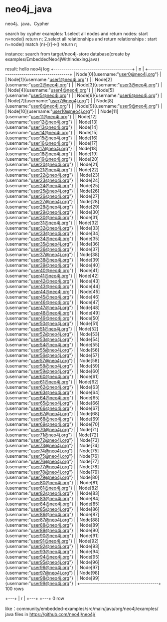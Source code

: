 # neo4j_java
neo4j、java、Cypher


search by cypher 
examples:
1.select all nodes and return nodes:
start n=node() return n;
2.select all relationships and return relationships :
start n=node() match (n)-[r]->() return r;

instance:
search from target/neo4j-store database(create by examples/EmbeddedNeo4jWithIndexing.java)

result:
hello neo4j log
+---------------------------------------+
| n |
+---------------------------------------+
| Node[0]{username:"user0@neo4j.org"} |
| Node[1]{username:"user1@neo4j.org"} |
| Node[2]{username:"user2@neo4j.org"} |
| Node[3]{username:"user3@neo4j.org"} |
| Node[4]{username:"user4@neo4j.org"} |
| Node[5]{username:"user5@neo4j.org"} |
| Node[6]{username:"user6@neo4j.org"} |
| Node[7]{username:"user7@neo4j.org"} |
| Node[8]{username:"user8@neo4j.org"} |
| Node[9]{username:"user9@neo4j.org"} |
| Node[10]{username:"user10@neo4j.org"} |
| Node[11]{username:"user11@neo4j.org"} |
| Node[12]{username:"user12@neo4j.org"} |
| Node[13]{username:"user13@neo4j.org"} |
| Node[14]{username:"user14@neo4j.org"} |
| Node[15]{username:"user15@neo4j.org"} |
| Node[16]{username:"user16@neo4j.org"} |
| Node[17]{username:"user17@neo4j.org"} |
| Node[18]{username:"user18@neo4j.org"} |
| Node[19]{username:"user19@neo4j.org"} |
| Node[20]{username:"user20@neo4j.org"} |
| Node[21]{username:"user21@neo4j.org"} |
| Node[22]{username:"user22@neo4j.org"} |
| Node[23]{username:"user23@neo4j.org"} |
| Node[24]{username:"user24@neo4j.org"} |
| Node[25]{username:"user25@neo4j.org"} |
| Node[26]{username:"user26@neo4j.org"} |
| Node[27]{username:"user27@neo4j.org"} |
| Node[28]{username:"user28@neo4j.org"} |
| Node[29]{username:"user29@neo4j.org"} |
| Node[30]{username:"user30@neo4j.org"} |
| Node[31]{username:"user31@neo4j.org"} |
| Node[32]{username:"user32@neo4j.org"} |
| Node[33]{username:"user33@neo4j.org"} |
| Node[34]{username:"user34@neo4j.org"} |
| Node[35]{username:"user35@neo4j.org"} |
| Node[36]{username:"user36@neo4j.org"} |
| Node[37]{username:"user37@neo4j.org"} |
| Node[38]{username:"user38@neo4j.org"} |
| Node[39]{username:"user39@neo4j.org"} |
| Node[40]{username:"user40@neo4j.org"} |
| Node[41]{username:"user41@neo4j.org"} |
| Node[42]{username:"user42@neo4j.org"} |
| Node[43]{username:"user43@neo4j.org"} |
| Node[44]{username:"user44@neo4j.org"} |
| Node[45]{username:"user45@neo4j.org"} |
| Node[46]{username:"user46@neo4j.org"} |
| Node[47]{username:"user47@neo4j.org"} |
| Node[48]{username:"user48@neo4j.org"} |
| Node[49]{username:"user49@neo4j.org"} |
| Node[50]{username:"user50@neo4j.org"} |
| Node[51]{username:"user51@neo4j.org"} |
| Node[52]{username:"user52@neo4j.org"} |
| Node[53]{username:"user53@neo4j.org"} |
| Node[54]{username:"user54@neo4j.org"} |
| Node[55]{username:"user55@neo4j.org"} |
| Node[56]{username:"user56@neo4j.org"} |
| Node[57]{username:"user57@neo4j.org"} |
| Node[58]{username:"user58@neo4j.org"} |
| Node[59]{username:"user59@neo4j.org"} |
| Node[60]{username:"user60@neo4j.org"} |
| Node[61]{username:"user61@neo4j.org"} |
| Node[62]{username:"user62@neo4j.org"} |
| Node[63]{username:"user63@neo4j.org"} |
| Node[64]{username:"user64@neo4j.org"} |
| Node[65]{username:"user65@neo4j.org"} |
| Node[66]{username:"user66@neo4j.org"} |
| Node[67]{username:"user67@neo4j.org"} |
| Node[68]{username:"user68@neo4j.org"} |
| Node[69]{username:"user69@neo4j.org"} |
| Node[70]{username:"user70@neo4j.org"} |
| Node[71]{username:"user71@neo4j.org"} |
| Node[72]{username:"user72@neo4j.org"} |
| Node[73]{username:"user73@neo4j.org"} |
| Node[74]{username:"user74@neo4j.org"} |
| Node[75]{username:"user75@neo4j.org"} |
| Node[76]{username:"user76@neo4j.org"} |
| Node[77]{username:"user77@neo4j.org"} |
| Node[78]{username:"user78@neo4j.org"} |
| Node[79]{username:"user79@neo4j.org"} |
| Node[80]{username:"user80@neo4j.org"} |
| Node[81]{username:"user81@neo4j.org"} |
| Node[82]{username:"user82@neo4j.org"} |
| Node[83]{username:"user83@neo4j.org"} |
| Node[84]{username:"user84@neo4j.org"} |
| Node[85]{username:"user85@neo4j.org"} |
| Node[86]{username:"user86@neo4j.org"} |
| Node[87]{username:"user87@neo4j.org"} |
| Node[88]{username:"user88@neo4j.org"} |
| Node[89]{username:"user89@neo4j.org"} |
| Node[90]{username:"user90@neo4j.org"} |
| Node[91]{username:"user91@neo4j.org"} |
| Node[92]{username:"user92@neo4j.org"} |
| Node[93]{username:"user93@neo4j.org"} |
| Node[94]{username:"user94@neo4j.org"} |
| Node[95]{username:"user95@neo4j.org"} |
| Node[96]{username:"user96@neo4j.org"} |
| Node[97]{username:"user97@neo4j.org"} |
| Node[98]{username:"user98@neo4j.org"} |
| Node[99]{username:"user99@neo4j.org"} |
+---------------------------------------+
100 rows

+---+
| r |
+---+
+---+
0 row

like：community/embedded-examples/src/main/java/org/neo4j/examples/ java files in https://github.com/neo4j/neo4j/
